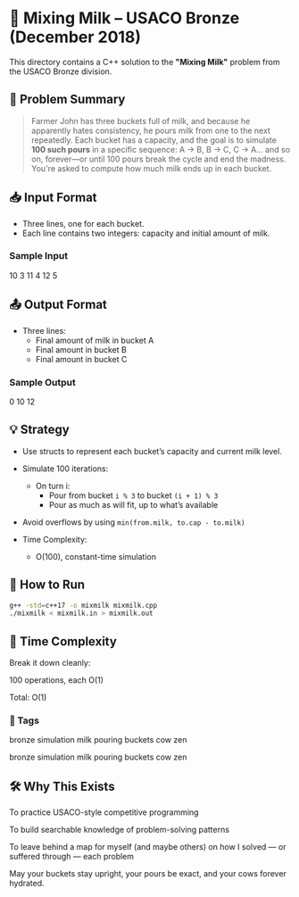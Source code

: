 # 🐄 Mixing Milk – USACO Bronze (December 2018)

This directory contains a C++ solution to the **"Mixing Milk"** problem from the USACO Bronze division.

## 📜 Problem Summary
> Farmer John has three buckets full of milk, and because he apparently hates consistency, he pours milk from one to the next repeatedly. Each bucket has a capacity, and the goal is to simulate **100 such pours** in a specific sequence: A → B, B → C, C → A... and so on, forever—or until 100 pours break the cycle and end the madness. You're asked to compute how much milk ends up in each bucket.

## 📥 Input Format
- Three lines, one for each bucket.
- Each line contains two integers: capacity and initial amount of milk.

### Sample Input
10 3
11 4
12 5

## 📤 Output Format
- Three lines:
  - Final amount of milk in bucket A
  - Final amount in bucket B
  - Final amount in bucket C

### Sample Output
0
10
12

## 💡 Strategy
- Use structs to represent each bucket’s capacity and current milk level.
- Simulate 100 iterations:
  - On turn i:
    - Pour from bucket `i % 3` to bucket `(i + 1) % 3`
    - Pour as much as will fit, up to what’s available
- Avoid overflows by using `min(from.milk, to.cap - to.milk)`

- Time Complexity:
  - O(100), constant-time simulation

## 🚀 How to Run
```sh
g++ -std=c++17 -o mixmilk mixmilk.cpp
./mixmilk < mixmilk.in > mixmilk.out
```
## 🧠 Time Complexity
Break it down cleanly:

100 operations, each O(1)

Total: O(1)

### 🔖 Tags
bronze simulation milk pouring buckets cow zen

bronze simulation milk pouring buckets cow zen
## 🛠 Why This Exists
To practice USACO-style competitive programming

To build searchable knowledge of problem-solving patterns

To leave behind a map for myself (and maybe others) on how I solved — or suffered through — each problem

May your buckets stay upright, your pours be exact, and your cows forever hydrated.
